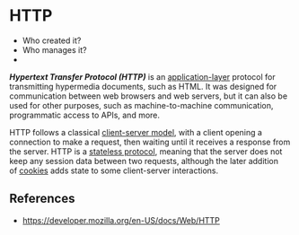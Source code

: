# HTTP

- Who created it?
- Who manages it?
- 

**_Hypertext Transfer Protocol (HTTP)_** is an [application-layer](https://en.wikipedia.org/wiki/Application_Layer) protocol for transmitting hypermedia documents, such as HTML. It was designed for communication between web browsers and web servers, but it can also be used for other purposes, such as machine-to-machine communication, programmatic access to APIs, and more.

HTTP follows a classical [client-server model](https://en.wikipedia.org/wiki/Client%E2%80%93server_model), with a client opening a connection to make a request, then waiting until it receives a response from the server. HTTP is a [stateless protocol](https://en.wikipedia.org/wiki/Stateless_protocol), meaning that the server does not keep any session data between two requests, although the later addition of [cookies](https://developer.mozilla.org/en-US/docs/Web/HTTP/Cookies) adds state to some client-server interactions.

## References

- https://developer.mozilla.org/en-US/docs/Web/HTTP
